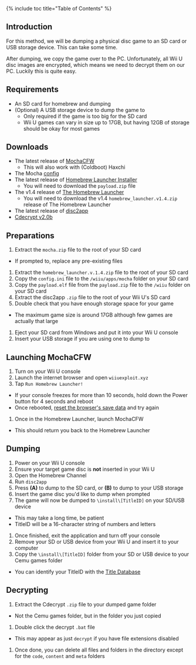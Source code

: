 {% include toc title="Table of Contents" %}

## Introduction

For this method, we will be dumping a physical disc game to an SD card or USB storage device. This can take some time.

After dumping, we copy the game over to the PC. Unfortunately, all Wii U disc images are encrypted, which means we need to decrypt them on our PC. Luckily this is quite easy.

## Requirements

- An SD card for homebrew and dumping
- (Optional) A USB storage device to dump the game to
  - Only required if the game is too big for the SD card
  - Wii U games can vary in size up to 17GB, but having 12GB of storage should be okay for most games

## Downloads

- The latest release of [MochaCFW](https://www.wiiubru.com/appstore/zips/mocha.zip)
  - This will also work with (Coldboot) Haxchi
- The Mocha [config](/assets/files/config.ini)
- The latest release of [Homebrew Launcher Installer](https://github.com/wiiu-env/homebrew_launcher_installer/releases/latest)
  - You will need to download the `payload.zip` file
- The v1.4 release of [The Homebrew Launcher](https://github.com/dimok789/homebrew_launcher/releases/tag/1.4)
  - You will need to download the v1.4 `homebrew_launcher.v1.4.zip` release of The Homebrew Launcher
- The latest release of [disc2app](https://github.com/koolkdev/disc2app/releases/latest)
- [Cdecrypt v2.0b](/assets/files/Cdecrypt_v2.0b.zip)

## Preparations

1. Extract the `mocha.zip` file to the root of your SD card
  - If prompted to, replace any pre-existing files
1. Extract the `homebrew_launcher.v.1.4.zip` file to the root of your SD card
1. Copy the `config.ini` file to the `/wiiu/apps/mocha` folder on your SD card
1. Copy the `payload.elf` file from the `payload.zip` file to the `/wiiu` folder on your SD card
1. Extract the disc2app `.zip` file to the root of your Wii U's SD card
1. Double check that you have enough storage space for your game
  - The maximum game size is around 17GB although few games are actually that large
1. Eject your SD card from Windows and put it into your Wii U console
1. Insert your USB storage if you are using one to dump to

## Launching MochaCFW

1. Turn on your Wii U console
1. Launch the internet browser and open `wiiuexploit.xyz`
1. Tap `Run Homebrew Launcher!`
  - If your console freezes for more than 10 seconds, hold down the Power button for 4 seconds and reboot
  - Once rebooted, [reset the browser's save data](https://en-americas-support.nintendo.com/app/answers/detail/a_id/1507/~/how-to-delete-the-internet-browser-history) and try again
1. Once in the Homebrew Launcher, launch MochaCFW
  - This should return you back to the Homebrew Launcher

## Dumping

1. Power on your Wii U console
1. Ensure your target game disc is **not** inserted in your Wii U
1. Open the Homebrew Channel
1. Run `disc2app`
1. Press **(A)** to dump to the SD card, or **(B)** to dump to your USB storage
1. Insert the game disc you'd like to dump when prompted
1. The game will now be dumped to `\install\[TitleID]` on your SD/USB device
  - This may take a long time, be patient
  - TitleID will be a 16-character string of numbers and letters
1. Once finished, exit the application and turn off your console
1. Remove your SD or USB device from your Wii U and insert it to your computer
1. Copy the `\install\[TitleID]` folder from your SD or USB device to your Cemu games folder
  - You can identify your TitleID with the [Title Database](http://wiiubrew.org/wiki/Title_database#00050000:_eShop_and_disc_titles)

## Decrypting

1. Extract the Cdecrypt `.zip` file to your dumped game folder
  - Not the Cemu games folder, but in the folder you just copied
1. Double click the decrypt `.bat` file
  - This may appear as just `decrypt` if you have file extensions disabled
1. Once done, you can delete all files and folders in the directory except for the `code`, `content` and `meta` folders
